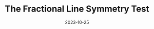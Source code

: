 ---
draft: false
title: The Fractional Line Symmetry Test
description: "An algorithmic test for determining the quality of random numbers."
date: 2023-10-25
url: /articles/fls_test
tags: ["Research", "Teamwork", "Mathematics", "Python", "Problem Solving"]
language: "Research"
language_color: text-red-500
image: "/images/fls_test/just_fig6.png"
type: "Article"
---